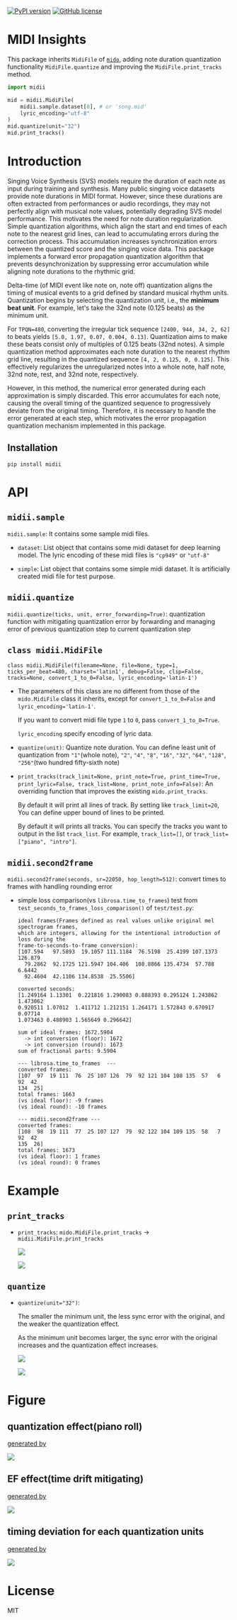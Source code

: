 [![PyPI version](https://img.shields.io/pypi/v/midii)](https://pypi.org/project/midii/) [![GitHub license](https://img.shields.io/github/license/ccss17/midii)](https://github.com/ccss17/midii/blob/master/LICENSE) 

# MIDI Insights

This package inherits `MidiFile` of [`mido`](https://github.com/mido/mido), adding note duration quantization functionality `MidiFile.quantize` and improving the `MidiFile.print_tracks` method.

```python
import midii

mid = midii.MidiFile(
    midii.sample.dataset[0], # or 'song.mid'
    lyric_encoding="utf-8"
)
mid.quantize(unit="32")
mid.print_tracks()
```

# Introduction

Singing Voice Synthesis (SVS) models require the duration of each note as input during training and synthesis. Many public singing voice datasets provide note durations in MIDI format. However, since these durations are often extracted from performances or audio recordings, they may not perfectly align with musical note values, potentially degrading SVS model performance. This motivates the need for note duration regularization. Simple quantization algorithms, which align the start and end times of each note to the nearest grid lines, can lead to accumulating errors during the correction process. This accumulation increases synchronization errors between the quantized score and the singing voice data. This package implements a forward error propagation quantization algorithm that prevents desynchronization by suppressing error accumulation while aligning note durations to the rhythmic grid. 

Delta-time (of MIDI event like note on, note off) quantization aligns the timing of musical events to a grid defined by standard musical rhythm units. Quantization begins by selecting the quantization unit, i.e., the <b>minimum beat unit</b>. For example, let's take the 32nd note (0.125 beats) as the minimum unit.

For `TPQN=480`, converting the irregular tick sequence `[2400, 944, 34, 2, 62]` to beats yields `[5.0, 1.97, 0.07, 0.004, 0.13]`. Quantization aims to make these beats consist only of multiples of 0.125 beats (32nd notes). A simple quantization method approximates each note duration to the nearest rhythm grid line, resulting in the quantized sequence `[4, 2, 0.125, 0, 0.125]`. This effectively regularizes the unregularized notes into a whole note, half note, 32nd note, rest, and 32nd note, respectively.

However, in this method, the numerical error generated during each approximation is simply discarded. This error accumulates for each note, causing the overall timing of the quantized sequence to progressively deviate from the original timing. Therefore, it is necessary to handle the error generated at each step, which motivates the error propagation quantization mechanism implemented in this package.


<!-- In experiments, the proposed method reduced the Mean Absolute Error (MAE) from 334.94 ticks to 3.78 ticks compared to simple quantization, achieving an error reduction rate of approximately 98.87\%. The proposed method is useful for improving the quality and stability of SVS models by correcting note duration errors when training with public MIDI data. -->

## Installation

```shell
pip install midii
```

# API

##  `midii.sample`

`midii.sample`: It contains some sample midi files.

- `dataset`: List object that contains some midi dataset for deep learning model. The lyric encoding of these midi files is `"cp949"` or `"utf-8"`

- `simple`: List object that contains some simple midi dataset. It is artificially created midi file for test purpose.

##  `midii.quantize`

`midii.quantize(ticks, unit, error_forwarding=True)`: quantization function with mitigating quantization error by forwarding and managing error of previous quantization step to current quantization step

## `class midii.MidiFile`

`class midii.MidiFile(filename=None, file=None, type=1, ticks_per_beat=480, charset='latin1', debug=False, clip=False, tracks=None, convert_1_to_0=False, lyric_encoding='latin-1')`

- The parameters of this class are no different from those of the `mido.MidiFile` class it inherits, except for `convert_1_to_0=False` and `lyric_encoding='latin-1'`. 

  If you want to convert midi file type `1` to `0`, pass `convert_1_to_0=True`. 

  `lyric_encoding` specify encoding of lyric data.

- `quantize(unit)`: Quantize note duration. You can define least unit of quantization from `"1"`(whole note), `"2"`, `"4"`, `"8"`, `"16"`, `"32"`, `"64"`, `"128"`, `"256"`(two hundred fifty-sixth note)

<!-- - `quantize(unit="32")`: Quantize note duration. You can define least unit of quantization from `"1"`(whole note), `"2"`(half note), `"4"`(quarter note), `"8"`(eighth note), `"16"`(sixteenth note), `"32"`(thirty-second note), `"64"`(sixty-fourth note), `"128"`(hundred twenty-eighth note), `"256"`(two hundred fifty-sixth note) -->

<!-- The smaller the minimum unit, the less sync error with the original, and the weaker the quantization effect. As the minimum unit becomes larger, the sync error with the original increases and the quantization effect increases. -->

- `print_tracks(track_limit=None, print_note=True, print_time=True, print_lyric=False, track_list=None, print_note_info=False)`: An overriding function that improves the existing `mido.print_tracks`.

    By default it will print all lines of track. By setting like `track_limit=20`, You can define upper bound of lines to be printed.

    By default it will prints all tracks. You can specify the tracks you want to output in the list `track_list`. For example, `track_list=[]`, or `track_list=["piano", "intro"]`.

## `midii.second2frame`

`midii.second2frame(seconds, sr=22050, hop_length=512)`: convert times to frames with handling rounding error

- simple loss comparison(vs `librosa.time_to_frames`) test from `test_seconds_to_frames_loss_comparison()` of `test/test.py`:

  ```
  ideal frames(Frames defined as real values unlike original mel spectrogram frames, 
  which are integers, allowing for the intentional introduction of loss during the 
  frame-to-seconds-to-frame conversion):
  [107.594   97.5893  19.1057 111.1184  76.5198  25.4199 107.1373 126.879
    79.2862  92.1725 121.5947 104.406  108.8866 135.4734  57.788    6.6442
    92.4604  42.1106 134.8538  25.5506]

  converted seconds:
  [1.249164 1.13301  0.221816 1.290083 0.888393 0.295124 1.243862 1.473062
  0.920511 1.07012  1.411712 1.212151 1.264171 1.572843 0.670917 0.07714
  1.073463 0.488903 1.565649 0.296642]

  sum of ideal frames: 1672.5904
    -> int conversion (floor): 1672
    -> int conversion (round): 1673
  sum of fractional parts: 9.5904

  --- librosa.time_to_frames  ---
  converted frames:
  [107  97  19 111  76  25 107 126  79  92 121 104 108 135  57   6  92  42
  134  25]
  total frames: 1663
  (vs ideal floor): -9 frames
  (vs ideal round): -10 frames
  
  --- midii.second2frame ---
  converted frames:
  [108  98  19 111  77  25 107 127  79  92 122 104 109 135  58   7  92  42
  135  26]
  total frames: 1673
  (vs ideal floor): 1 frames
  (vs ideal round): 0 frames
  ```

# Example

## `print_tracks`

- `print_tracks`: `mido.MidiFile.print_tracks` &rarr; `midii.MidiFile.print_tracks` 

    ![](figure/print.png)

    ![](figure/print2.png)

## `quantize`

- `quantize(unit="32")`: 

    The smaller the minimum unit, the less sync error with the original, and the weaker the quantization effect. 
    
    As the minimum unit becomes larger, the sync error with the original increases and the quantization effect increases.

    ![](figure/q1.png)

    ![](figure/q2.png)

# Figure

## quantization effect(piano roll)

[generated by](test/figure_piano_roll.ipynb)

![](figure/figure_piano_roll.png)

## EF effect(time drift mitigating)

[generated by](test/figure_EF_effect.ipynb.ipynb)

![](figure/figure_EF_w_wo_comparison.png)

## timing deviation for each quantization units

[generated by](test/figure_timing_deviation.ipynb.ipynb.ipynb)

![](figure/figure_timing_deviation.png)

# License

MIT
